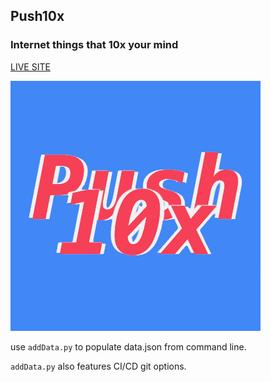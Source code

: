 ## Push10x
### Internet things that 10x your mind

[LIVE SITE](https://push10x.github.io)

![ALT:preview](push10x.jpg)


use `addData.py` to populate data.json from command line.

`addData.py` also features CI/CD git options.